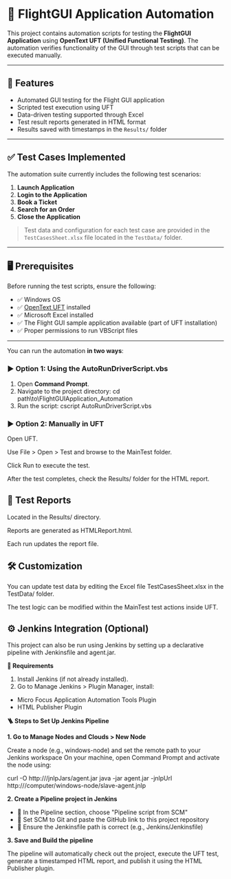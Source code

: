 # 🛫 FlightGUI Application Automation

This project contains automation scripts for testing the **FlightGUI Application** using **OpenText UFT (Unified Functional Testing)**. 
The automation verifies functionality of the GUI through test scripts that can be executed manually.

---

## 📌 Features

- Automated GUI testing for the Flight GUI application
- Scripted test execution using UFT
- Data-driven testing supported through Excel
- Test result reports generated in HTML format
- Results saved with timestamps in the `Results/` folder

---

## ✅ Test Cases Implemented

The automation suite currently includes the following test scenarios:

1. **Launch Application**
2. **Login to the Application**
3. **Book a Ticket**
4. **Search for an Order**
5. **Close the Application**

> Test data and configuration for each test case are provided in the `TestCasesSheet.xlsx` file located in the `TestData/` folder.

---

## 🖥️ Prerequisites

Before running the test scripts, ensure the following:

- ✅ Windows OS
- ✅ [OpenText UFT](https://www.microfocus.com/en-us/products/uft-one/overview) installed
- ✅ Microsoft Excel installed
- ✅ The Flight GUI sample application available (part of UFT installation)
- ✅ Proper permissions to run VBScript files

---

You can run the automation **in two ways**:

### ▶️ Option 1: Using the AutoRunDriverScript.vbs

1. Open **Command Prompt**.
2. Navigate to the project directory:
cd path\to\FlightGUIApplication_Automation
3. Run the script:
cscript AutoRunDriverScript.vbs

### ▶️ Option 2: Manually in UFT
Open UFT.

Use File > Open > Test and browse to the MainTest folder.

Click Run to execute the test.

After the test completes, check the Results/ folder for the HTML report.

## 📄 Test Reports
Located in the Results/ directory.

Reports are generated as HTMLReport.html.

Each run updates the report file.

## 🛠️ Customization
You can update test data by editing the Excel file TestCasesSheet.xlsx in the TestData/ folder.

The test logic can be modified within the MainTest test actions inside UFT.

## ⚙️ Jenkins Integration (Optional)
This project can also be run using Jenkins by setting up a declarative pipeline with Jenkinsfile and agent.jar.

**🧩 Requirements**
1. Install Jenkins (if not already installed).
2. Go to Manage Jenkins > Plugin Manager, install:
- Micro Focus Application Automation Tools Plugin
- HTML Publisher Plugin
  
**🪜 Steps to Set Up Jenkins Pipeline**

**1. Go to Manage Nodes and Clouds > New Node**

Create a node (e.g., windows-node) and set the remote path to your Jenkins workspace
On your machine, open Command Prompt and activate the node using:

curl -O http://<your-jenkins-url>/jnlpJars/agent.jar
java -jar agent.jar -jnlpUrl http://<your-jenkins-url>/computer/windows-node/slave-agent.jnlp

**2. Create a Pipeline project in Jenkins**

- 📌 In the Pipeline section, choose "Pipeline script from SCM"
- 📌 Set SCM to Git and paste the GitHub link to this project repository
- 📌 Ensure the Jenkinsfile path is correct (e.g., Jenkins/Jenkinsfile)

**3. Save and Build the pipeline**
   
The pipeline will automatically check out the project, execute the UFT test, generate a timestamped HTML report, and publish it using the HTML Publisher plugin.


